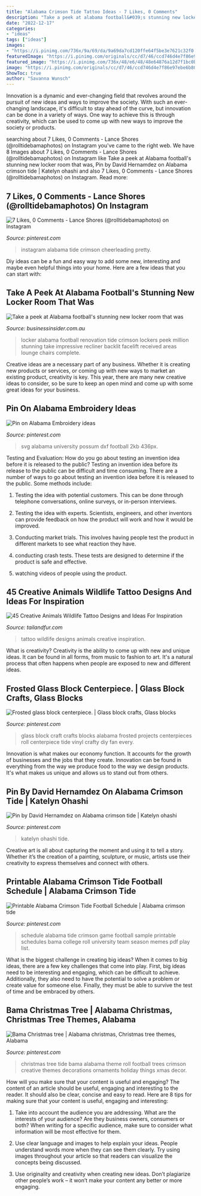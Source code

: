 ```yaml
---
title: "Alabama Crimson Tide Tattoo Ideas - 7 Likes, 0 Comments"
description: "Take a peek at alabama football&#039;s stunning new locker room that was"
date: "2022-12-17"
categories:
- "ideas"
tags: ["ideas"]
images:
- "https://i.pinimg.com/736x/9a/69/da/9a69da7cd120ffe64f5be3e7621c32f0.jpg"
featuredImage: "https://i.pinimg.com/originals/cc/d7/46/ccd746d4e7f86e97ebe6b80f9079d539.jpg"
featured_image: "https://i.pinimg.com/736x/48/e6/48/48e64876a12d7f1bc0b0b33415f5d9dc.jpg"
image: "https://i.pinimg.com/originals/cc/d7/46/ccd746d4e7f86e97ebe6b80f9079d539.jpg"
ShowToc: true
author: "Savanna Wunsch"
---
```



Innovation is a dynamic and ever-changing field that revolves around the pursuit of new ideas and ways to improve the society. With such an ever-changing landscape, it's difficult to stay ahead of the curve, but innovation can be done in a variety of ways. One way to achieve this is through creativity, which can be used to come up with new ways to improve the society or products.

	

		
searching about 7 Likes, 0 Comments - Lance Shores (@rolltidebamaphotos) on Instagram you've came to the right web. We have 8 Images about 7 Likes, 0 Comments - Lance Shores (@rolltidebamaphotos) on Instagram like Take a peek at Alabama football&#039;s stunning new locker room that was, Pin by David Hernamdez on Alabama crimson tide | Katelyn ohashi and also 7 Likes, 0 Comments - Lance Shores (@rolltidebamaphotos) on Instagram. Read more:
		
    
## 7 Likes, 0 Comments - Lance Shores (@rolltidebamaphotos) On Instagram

<img loading=lazy src="https://i.pinimg.com/736x/9a/69/da/9a69da7cd120ffe64f5be3e7621c32f0.jpg" onerror="this.onerror=null;this.src='https://tse4.mm.bing.net/th?id=OIP.m3XZLPHX-aJN1WpkWI3WUAHaJP&amp;pid=15.1';" alt="7 Likes, 0 Comments - Lance Shores (@rolltidebamaphotos) on Instagram">

_Source: pinterest.com_

>instagram alabama tide crimson cheerleading pretty. 

	

Diy ideas can be a fun and easy way to add some new, interesting and maybe even helpful things into your home. Here are a few ideas that you can start with: 

    
## Take A Peek At Alabama Football&#039;s Stunning New Locker Room That Was

<img loading=lazy src="https://i.insider.com/5f15a85f191824538e5f8d65" onerror="this.onerror=null;this.src='https://tse4.mm.bing.net/th?id=OIP.biAAUzI7-IsiZ28l__pRzQHaFj&amp;pid=15.1';" alt="Take a peek at Alabama football&#039;s stunning new locker room that was">

_Source: businessinsider.com.au_

>locker alabama football renovation tide crimson lockers peek million stunning take impressive recliner backlit facelift received areas lounge chairs complete. 

	

Creative ideas are a necessary part of any business. Whether it is creating new products or services, or coming up with new ways to market an existing product, creativity is key. This year, there are many new creative ideas to consider, so be sure to keep an open mind and come up with some great ideas for your business.

    
## Pin On Alabama Embroidery Ideas

<img loading=lazy src="https://i.pinimg.com/736x/ba/b7/49/bab7493f473baef6662dc34dc9d69709--university-of-alabama-alabama-football.jpg" onerror="this.onerror=null;this.src='https://tse3.mm.bing.net/th?id=OIP.EGBvML5pc7BJcYjwwaV5CQHaFq&amp;pid=15.1';" alt="Pin on Alabama Embroidery ideas">

_Source: pinterest.com_

>svg alabama university possum dxf football 2kb 436px. 

	

Testing and Evaluation: How do you go about testing an invention idea before it is released to the public?
Testing an invention idea before its release to the public can be difficult and time consuming. There are a number of ways to go about testing an invention idea before it is released to the public. Some methods include:
1) Testing the idea with potential customers. This can be done through telephone conversations, online surveys, or in-person interviews.

2) Testing the idea with experts. Scientists, engineers, and other inventors can provide feedback on how the product will work and how it would be improved.

3) Conducting market trials. This involves having people test the product in different markets to see what reaction they have.

4) conducting crash tests. These tests are designed to determine if the product is safe and effective.

5) watching videos of people using the product.

    
## 45 Creative Animals Wildlife Tattoo Designs And Ideas For Inspiration

<img loading=lazy src="https://tailandfur.com/wp-content/uploads/2014/03/animasl-wildlife-tattoo-18.jpg" onerror="this.onerror=null;this.src='https://tse4.mm.bing.net/th?id=OIP.S3-sXqUn5TBUbMowm19QzAHaHa&amp;pid=15.1';" alt="45 Creative Animals Wildlife Tattoo Designs and Ideas For Inspiration">

_Source: tailandfur.com_

>tattoo wildlife designs animals creative inspiration. 

	

What is creativity?
Creativity is the ability to come up with new and unique ideas. It can be found in all forms, from music to fashion to art. It's a natural process that often happens when people are exposed to new and different ideas.

    
## Frosted Glass Block Centerpiece. | Glass Block Crafts, Glass Blocks

<img loading=lazy src="https://i.pinimg.com/originals/cc/d7/46/ccd746d4e7f86e97ebe6b80f9079d539.jpg" onerror="this.onerror=null;this.src='https://tse4.mm.bing.net/th?id=OIP.LUk-odz_cZmAfDgfIvOC1gHaJ4&amp;pid=15.1';" alt="Frosted glass block centerpiece. | Glass block crafts, Glass blocks">

_Source: pinterest.com_

>glass block craft crafts blocks alabama frosted projects centerpieces roll centerpiece tide vinyl crafty diy fan every. 

	

Innovation is what makes our economy function. It accounts for the growth of businesses and the jobs that they create. Innovation can be found in everything from the way we produce food to the way we design products. It's what makes us unique and allows us to stand out from others.

    
## Pin By David Hernamdez On Alabama Crimson Tide | Katelyn Ohashi

<img loading=lazy src="https://i.pinimg.com/736x/48/e6/48/48e64876a12d7f1bc0b0b33415f5d9dc.jpg" onerror="this.onerror=null;this.src='https://tse3.mm.bing.net/th?id=OIP.zxKFBtQEDKJGvIzr-Nf0mwAAAA&amp;pid=15.1';" alt="Pin by David Hernamdez on Alabama crimson tide | Katelyn ohashi">

_Source: pinterest.com_

>katelyn ohashi tide. 

	

Creative art is all about capturing the moment and using it to tell a story. Whether it’s the creation of a painting, sculpture, or music, artists use their creativity to express themselves and connect with others.

    
## Printable Alabama Crimson Tide Football Schedule | Alabama Crimson Tide

<img loading=lazy src="https://i.pinimg.com/736x/c8/95/a1/c895a19d07ea6a6153e16d3f3522b6d1.jpg" onerror="this.onerror=null;this.src='https://tse2.mm.bing.net/th?id=OIP.P5gQ-B30QGJaW_EIJfY_4wDaEd&amp;pid=15.1';" alt="Printable Alabama Crimson Tide Football Schedule | Alabama crimson tide">

_Source: pinterest.com_

>schedule alabama tide crimson game football sample printable schedules bama college roll university team season memes pdf play list. 

	

What is the biggest challenge in creating big ideas?
When it comes to big ideas, there are a few key challenges that come into play. First, big ideas need to be interesting and engaging, which can be difficult to achieve. Additionally, they also need to have the potential to solve a problem or create value for someone else. Finally, they must be able to survive the test of time and be embraced by others.

    
## Bama Christmas Tree | Alabama Christmas, Christmas Tree Themes, Alabama

<img loading=lazy src="https://i.pinimg.com/originals/b6/d9/0c/b6d90cd4de7f216dcf17f11dc057318c.jpg" onerror="this.onerror=null;this.src='https://tse1.mm.bing.net/th?id=OIP.IBdBW77AsPHAJIDvIwnKfgHaJ4&amp;pid=15.1';" alt="Bama Christmas tree | Alabama christmas, Christmas tree themes, Alabama">

_Source: pinterest.com_

>christmas tree tide bama alabama theme roll football trees crimson creative themes decorations ornaments holiday things xmas decor. 

	

How will you make sure that your content is useful and engaging?
The content of an article should be useful, engaging and interesting to the reader. It should also be clear, concise and easy to read. Here are 8 tips for making sure that your content is useful, engaging and interesting:
1. Take into account the audience you are addressing. What are the interests of your audience? Are they business owners, consumers or both? When writing for a specific audience, make sure to consider what information will be most effective for them.

2. Use clear language and images to help explain your ideas. People understand words more when they can see them clearly. Try using images throughout your article so that readers can visualize the concepts being discussed.

3. Use originality and creativity when creating new ideas. Don’t plagiarize other people’s work – it won’t make your content any better or more engaging.

